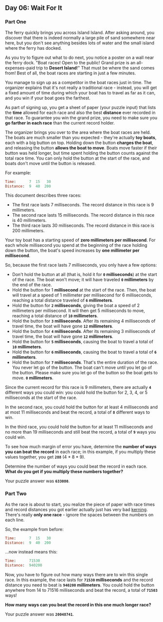 ## Day 06: Wait For It

### Part One
The ferry quickly brings you across Island Island. 
After asking around, you discover that there is indeed normally a large pile of sand somewhere near here, 
but you don't see anything besides lots of water and the small island where the ferry has docked.

As you try to figure out what to do next, you notice a poster on a wall near the ferry dock. 
"Boat races! Open to the public! Grand prize is an all-expenses-paid trip to **Desert Island**!" 
That must be where the sand comes from! Best of all, the boat races are starting in just a few minutes.

You manage to sign up as a competitor in the boat races just in time. 
The organizer explains that it's not really a traditional race - instead, you will get a fixed amount of time 
during which your boat has to travel as far as it can, and you win if your boat goes the farthest.

As part of signing up, you get a sheet of paper (your puzzle input) that lists the **time** allowed for each race 
and also the best **distance** ever recorded in that race. 
To guarantee you win the grand prize, you need to make sure you **go farther in each race** than the current record holder.

The organizer brings you over to the area where the boat races are held. 
The boats are much smaller than you expected - they're actually **toy boats**, each with a big button on top. 
Holding down the button **charges the boat**, and releasing the button **allows the boat to move**. 
Boats move faster if their button was held longer, but time spent holding the button counts against the total race time. 
You can only hold the button at the start of the race, and boats don't move until the button is released.

For example:
```ruby
Time:      7  15   30
Distance:  9  40  200
```

This document describes three races:
- The first race lasts 7 milliseconds. The record distance in this race is 9 millimeters.
- The second race lasts 15 milliseconds. The record distance in this race is 40 millimeters.
- The third race lasts 30 milliseconds. The record distance in this race is 200 millimeters.

Your toy boat has a starting speed of **zero millimeters per millisecond**. For each whole millisecond you spend 
at the beginning of the race holding down the button, the boat's speed increases by **one millimeter per millisecond**.

So, because the first race lasts 7 milliseconds, you only have a few options:

- Don't hold the button at all (that is, hold it for **`0` milliseconds**) at the start of the race. 
  The boat won't move; it will have traveled **`0` millimeters** by the end of the race.
- Hold the button for 1 **millisecond** at the start of the race. 
  Then, the boat will travel at a speed of 1 millimeter per millisecond for 6 milliseconds,  
  reaching a total distance traveled of **`6` millimeters**.
- Hold the button for **`2` milliseconds**, giving the boat a speed of 2 millimeters per millisecond. 
  It will then get 5 milliseconds to move, reaching a total distance of **`10` millimeters**.
- Hold the button for **`3` milliseconds**. After its remaining 4 milliseconds of travel time,
  the boat will have gone **`12` millimeters**.
- Hold the button for **`4` milliseconds**. After its remaining 3 milliseconds of travel time, 
  the boat will have gone **`12` millimeters**.
- Hold the button for **`5` milliseconds**, causing the boat to travel a total of **`10` millimeters**.
- Hold the button for **`6` milliseconds**, causing the boat to travel a total of **`6` millimeters**.
- Hold the button for **`7` milliseconds**. That's the entire duration of the race. You never let go of the button. 
  The boat can't move until you let go of the button. 
  Please make sure you let go of the button so the boat gets to move. **`0` millimeters**.

Since the current record for this race is 9 millimeters, there are actually **`4`** different ways you could win: 
you could hold the button for 2, 3, 4, or 5 milliseconds at the start of the race.

In the second race, you could hold the button for at least 4 milliseconds and at most 11 milliseconds 
and beat the record, a total of **`8`** different ways to win.

In the third race, you could hold the button for at least 11 milliseconds and no more than 19 milliseconds 
and still beat the record, a total of **`9`** ways you could win.

To see how much margin of error you have, determine the **number of ways you can beat the record** in each race; 
in this example, if you multiply these values together, you get **`288`** (4 * 8 * 9).

Determine the number of ways you could beat the record in each race. 
**What do you get if you multiply these numbers together?**

Your puzzle answer was **`633080`**.
 
### Part Two   

As the race is about to start, you realize the piece of paper with race times and record distances 
you got earlier actually just has very bad [kerning](https://en.wikipedia.org/wiki/Kerning). 
There's really **only one race** - ignore the spaces between the numbers on each line.

So, the example from before:
```ruby
Time:      7  15   30
Distance:  9  40  200
```
...now instead means this:

```ruby
Time:      71530
Distance:  940200
```
Now, you have to figure out how many ways there are to win this single race. 
In this example, the race lasts for **`71530` milliseconds** and the record distance 
you need to beat is **`940200` millimeters**. 
You could hold the button anywhere from 14 to 71516 milliseconds and beat the record, a total of **`71503`** ways!

**How many ways can you beat the record in this one much longer race?**

Your puzzle answer was **`20048741`**.